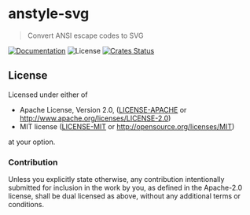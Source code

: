# anstyle-svg

> Convert ANSI escape codes to SVG

[![Documentation](https://img.shields.io/badge/docs-master-blue.svg)][Documentation]
![License](https://img.shields.io/crates/l/anstyle-svg.svg)
[![Crates Status](https://img.shields.io/crates/v/anstyle-svg.svg)](https://crates.io/crates/anstyle-svg)

## License

Licensed under either of

 * Apache License, Version 2.0, ([LICENSE-APACHE](LICENSE-APACHE) or http://www.apache.org/licenses/LICENSE-2.0)
 * MIT license ([LICENSE-MIT](LICENSE-MIT) or http://opensource.org/licenses/MIT)

at your option.

### Contribution

Unless you explicitly state otherwise, any contribution intentionally
submitted for inclusion in the work by you, as defined in the Apache-2.0
license, shall be dual licensed as above, without any additional terms or
conditions.

[Crates.io]: https://crates.io/crates/anstyle-svg
[Documentation]: https://docs.rs/anstyle-svg
